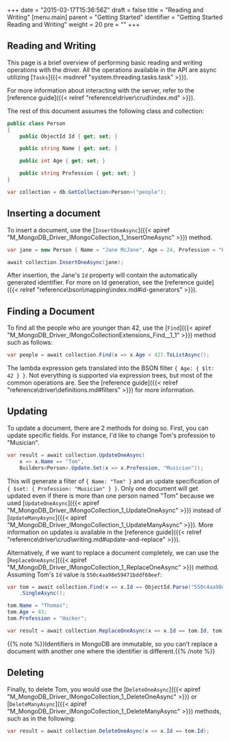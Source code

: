 +++
date = "2015-03-17T15:36:56Z"
draft = false
title = "Reading and Writing"
[menu.main]
  parent = "Getting Started"
  identifier = "Getting Started Reading and Writing"
  weight = 20
  pre = "<i class='fa'></i>"
+++

## Reading and Writing

This page is a brief overview of performing basic reading and writing operations with the driver. All the operations available in the API are async utilizing [`Tasks`]({{< msdnref "system.threading.tasks.task" >}}).

For more information about interacting with the server, refer to the [reference guide]({{< relref "reference\driver\crud\index.md" >}}).

The rest of this document assumes the following class and collection:

```csharp
public class Person
{
    public ObjectId Id { get; set; }

    public string Name { get; set; }

    public int Age { get; set; }

    public string Profession { get; set; }
}

var collection = db.GetCollection<Person>("people");
```

## Inserting a document

To insert a document, use the [`InsertOneAsync`]({{< apiref "M_MongoDB_Driver_IMongoCollection_1_InsertOneAsync" >}}) method.

```csharp
var jane = new Person { Name = "Jane McJane", Age = 24, Profession = "Hacker" };

await collection.InsertOneAsync(jane);
```

After insertion, the Jane's `Id` property will contain the automatically generated identifier. For more on Id generation, see the [reference guide]({{< relref "reference\bson\mapping\index.md#id-generators" >}}).

## Finding a Document

To find all the people who are younger than 42, use the [`Find`]({{< apiref "M_MongoDB_Driver_IMongoCollectionExtensions_Find__1_1" >}}) method such as follows:

```csharp
var people = await collection.Find(x => x.Age < 42).ToListAsync();
```

The lambda expression gets translated into the BSON filter `{ Age: { $lt: 42 } }`. Not everything is supported via expression trees, but most of the common operations are. See the [reference guide]({{< relref "reference\driver\definitions.md#filters" >}}) for more information.

## Updating

To update a document, there are 2 methods for doing so. First, you can update specific fields. For instance, I'd like to change Tom's profession to "Musician".

```csharp
var result = await collection.UpdateOneAsync(
	x => x.Name == "Tom",
	Builders<Person>.Update.Set(x => x.Profession, "Musician"));
```

This will generate a filter of `{ Name: "Tom" }` and an update specification of `{ $set: { Profession: "Musician" } }`. Only one document will get updated even if there is more than one person named "Tom" because we used [`UpdateOneAsync`]({{< apiref "M_MongoDB_Driver_IMongoCollection_1_UpdateOneAsync" >}}) instead of [`UpdateManyAsync`]({{< apiref "M_MongoDB_Driver_IMongoCollection_1_UpdateManyAsync" >}}). More information on updates is available in the [reference guide]({{< relref "reference\driver\crud\writing.md#update-and-replace" >}}).

Alternatively, if we want to replace a  document completely, we can use the [`ReplaceOneAsync`]({{< apiref "M_MongoDB_Driver_IMongoCollection_1_ReplaceOneAsync" >}}) method. Assuming Tom's `Id` value is `550c4aa98e59471bddf68eef`:

```csharp
var tom = await collection.Find(x => x.Id == ObjectId.Parse("550c4aa98e59471bddf68eef"))
	.SingleAsync();

tom.Name = "Thomas";
tom.Age = 43;
tom.Profession = "Hacker";

var result = await collection.ReplaceOneAsync(x => x.Id == tom.Id, tom);
```

{{% note %}}Identifiers in MongoDB are immutable, so you can't replace a document with another one where the identifier is different.{{% /note %}} 


## Deleting

Finally, to delete Tom, you would use the [`DeleteOneAsync`]({{< apiref "M_MongoDB_Driver_IMongoCollection_1_DeleteOneAsync" >}}) or [`DeleteManyAsync`]({{< apiref "M_MongoDB_Driver_IMongoCollection_1_DeleteManyAsync" >}}) methods, such as in the following:

```csharp
var result = await collection.DeleteOneAsync(x => x.Id == tom.Id);
```